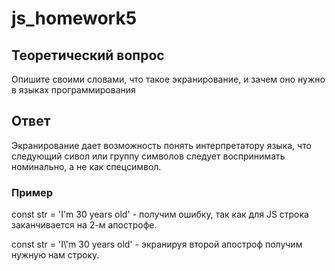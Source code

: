 # js_homework5

## Теоретический вопрос

Опишите своими словами, что такое экранирование, и зачем оно нужно в языках программирования

## Ответ

Экранирование дает возможность понять интерпретатору языка, что следующий сивол или группу символов следует воспринимать номинально, а не как спецсимвол.

### Пример

const str = 'I'm 30 years old' - получим ошибку, так как для JS строка заканчивается на 2-м апострофе.

const str = 'I\\'m 30 years old' - экранируя второй апостроф получим нужную нам строку.
